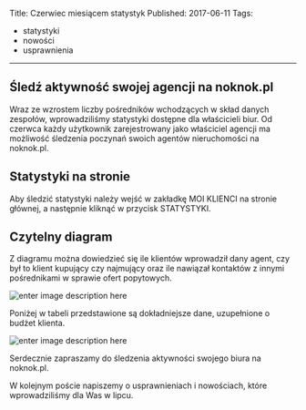 
Title: Czerwiec miesiącem statystyk
Published: 2017-06-11
Tags:
- statystyki
- nowości
- usprawnienia


---


Śledź aktywność swojej agencji na noknok.pl
-------------------------------------------

Wraz ze wzrostem liczby pośredników wchodzących w skład danych zespołów, wprowadziliśmy statystyki dostępne dla właścicieli biur. Od czerwca każdy użytkownik zarejestrowany jako właściciel agencji ma możliwość śledzenia poczynań swoich agentów nieruchomości na noknok.pl. 

Statystyki na stronie
---------------------

Aby śledzić statystyki należy wejść w zakładkę MOI KLIENCI na stronie głównej, a następnie kliknąć w przycisk STATYSTYKI. 

Czytelny diagram
----------------

Z diagramu można dowiedzieć się ile klientów wprowadził dany agent, czy był to klient kupujący czy najmujący oraz ile nawiązał kontaktów z innymi pośrednikami w sprawie ofert popytowych. 

![enter image description here](https://lh3.googleusercontent.com/-Pw9_SEKrr3A/WWStxy-JpvI/AAAAAAAAAXs/gBIdadAahaEtsKrQ1fnZtwnMYa3NVCzBwCLcBGAs/s750/diagram.png "diagram.png")

Poniżej w tabeli przedstawione są dokładniejsze dane, uzupełnione o budżet klienta.

![enter image description here](https://lh3.googleusercontent.com/-tUMPD1NC9PM/WWStmVMBpRI/AAAAAAAAAXk/JbKTV9t9eyI2nsxLV64Oql8r9-ckVgcjQCLcBGAs/s750/tabela.png "tabela.png")

Serdecznie zapraszamy do śledzenia aktywności swojego biura na noknok.pl.

W kolejnym poście napiszemy o usprawnieniach i nowościach, które wprowadziliśmy dla Was w lipcu.
